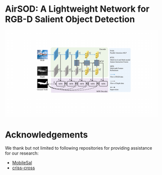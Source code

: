 # AirSOD: A Lightweight Network for RGB-D Salient Object Detection
<p align="center">
  <img src="pipeline.pdf" width="600px" />
</p>

# Acknowledgements
We thank but not limited to following repositories for providing assistance for our research:
- [MobileSal](https://github.com/yuhuan-wu/MobileSal)
- [criss-cross](https://github.com/speedinghzl/CCNet)
